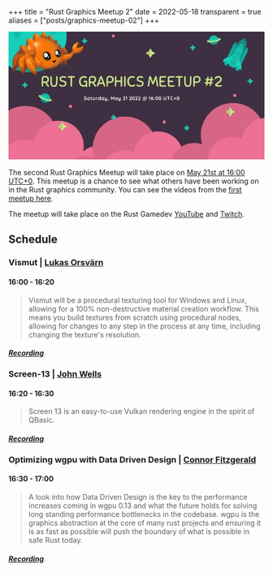 +++
title = "Rust Graphics Meetup 2"
date = 2022-05-18
transparent = true
aliases = ["posts/graphics-meetup-02"]
+++

<!-- markdownlint-disable single-title heading-increment no-blanks-blockquote -->
<!-- markdownlint-configure-file {"line-length": {"heading_line_length": 120}} -->

![Rust Graphics Meetup](rust-graphics-meetup-2.jpg)

The second Rust Graphics Meetup will take place on [May 21st at 16:00
UTC+0][meetup-time]. This meetup is a chance to see what others have been
working on in the Rust graphics community. You can see the videos from the
[first meetup here][rust-graphics-meetup-1].

The meetup will take place on the Rust Gamedev [YouTube][youtube-stream] and [Twitch][twitch-stream].

[meetup-time]: https://everytimezone.com/s/b6ec5c17
[rust-graphics-meetup-1]: https://www.youtube.com/playlist?list=PLYiOdhpKxxXJwaocrJcOCoBhlV6foaO8F
[youtube-stream]: https://www.youtube.com/watch?v=aIdsrZDActM
[twitch-stream]: https://www.twitch.tv/RustGameDev

## Schedule

### Vismut | [Lukas Orsvärn]

#### 16:00 - 16:20

> Vismut will be a procedural texturing tool for Windows and Linux, allowing for
> a 100% non-destructive material creation workflow. This means you build
> textures from scratch using procedural nodes, allowing for changes to any step
> in the process at any time, including changing the texture's resolution.

#### *[Recording][vismut-recording]*

[Lukas Orsvärn]: https://github.com/lukors
[vismut-recording]: https://www.youtube.com/watch?v=0IsllXP7_pY

### Screen-13 | [John Wells]

#### 16:20 - 16:30

> Screen 13 is an easy-to-use Vulkan rendering engine in the spirit of QBasic.

#### *[Recording][screen-13-recording]*

[John Wells]: https://github.com/attackgoat/screen-13
[screen-13-recording]: https://www.youtube.com/watch?v=ywZznsCXUjs

### Optimizing wgpu with Data Driven Design | [Connor Fitzgerald]

#### 16:30 - 17:00

> A look into how Data Driven Design is the key to the performance increases
> coming in wgpu 0.13 and what the future holds for solving long standing
> performance bottlenecks in the codebase. wgpu is the graphics abstraction at
> the core of many rust projects and ensuring it is as fast as possible will
> push the boundary of what is possible in safe Rust today.

#### *[Recording][wgpu-recording]*

[Connor Fitzgerald]: https://github.com/cwfitzgerald
[wgpu-recording]: https://www.youtube.com/watch?v=DDG4bcGs7zM
